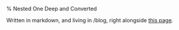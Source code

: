 % Nested One Deep and Converted

Written in markdown, and living in /blog, right alongside [this page](static.html).

